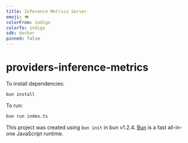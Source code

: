```yaml
---
title: Inference Metrics Server
emoji: 👁
colorFrom: indigo
colorTo: indigo
sdk: docker
pinned: false
---
```


# providers-inference-metrics

To install dependencies:

```bash
bun install
```

To run:

```bash
bun run index.ts
```

This project was created using `bun init` in bun v1.2.4. [Bun](https://bun.sh) is a fast all-in-one JavaScript runtime.
